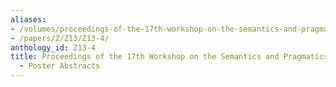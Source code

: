 ```yaml
---
aliases:
- /volumes/proceedings-of-the-17th-workshop-on-the-semantics-and-pragmatics-of-dialogue-poster-abstracts/
- /papers/Z/Z13/Z13-4/
anthology_id: Z13-4
title: Proceedings of the 17th Workshop on the Semantics and Pragmatics of Dialogue
  - Poster Abstracts
---
```

